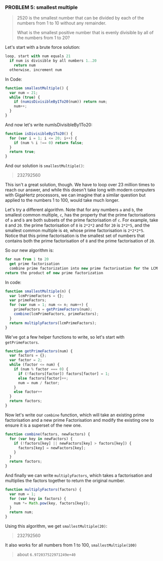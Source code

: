 ### PROBLEM 5: smallest multiple

> 2520 is the smallest number that can be divided by each of the numbers from 1 to 10 without any remainder.
> 
> What is the smallest positive number that is evenly divisible by all of the numbers from 1 to 20?

Let's start with a brute force solution:

```javascript
loop, start with num equals 21
  if num is divisible by all numbers 1..20
    return num
  otherwise, increment num
```

In Code:

```javascript
function smallestMultiple() {
  var num = 21;
  while (true) {
    if (numisDivisibleBy1To20(num)) return num;
    num++;
  }
}
```
And now let's write numIsDivisibleBy1To20:

```javascript
function isDivisibleBy1To20() {
  for (var i = 1; i <= 20; i++) {
    if (num % i !== 0) return false;
  }
  return true;
}
```
And our solution is `smallestMultiple()`:

> 232792560 

This isn't a great solution, though. We have to loop over 23 million times to reach our answer, and while this doesn't take long with modern computers with GigaHertz processors, we can imagine that a similar question but applied to the numbers 1 to 100, would take much longer.

Let's try a different algorithm. Note that for any numbers `a` and `b`, the smallest common multiple, `c`, has the property that the prime factorisations of `a` and `b` are both subsets of the prime factorisation of `c`. For example, take `8` and `20`. the prime factorisation of `8` is `2*2*2` and for `20` is `2*2*5`, and the smallest common multiple is `40`, whose prime factorisation is `2*2*2*5`. Notice that this prime factorisation is the smallest set of numbers that contains both the prime factorisation of `8` and the prime factorisation of `20`.

So our new algorithm is:

```javascript
for num from 1 to 20
  get prime factorisation
  combine prime factorization into new prime factorisation for the LCM
return the product of new prime factorization
```

In code:
```javascript
function smallestMultiple(n) {
  var lcmPrimeFactors = {};
  var primeFactors;
  for (var num = 1; num <= n; num++) {
    primeFactors = getPrimeFactors(num);
    combine(lcmPrimeFactors, primeFactors);
  }
  return multiplyFactors(lcmPrimeFactors);
}
```

We've got a few helper functions to write, so let's start with `getPrimeFactors`. 

```javascript
function getPrimeFactors(num) {
  var factors = {};
  var factor = 2;
  while (factor <= num) {
    if (num % factor === 0) {
      if (!factors[factor]) factors[factor] = 1;
      else factors[factor]++;
      num = num / factor;
    }
    else factor++
  }
  return factors;
}
```

Now let's write our `combine` function, which will take an existing prime factorisation and a new prime Factorisation and modify the existing one to ensure it is a superset of the new one.

```javascript
function combine(factors, newFactors) {
  for (var key in newFactors) {
    if (!factors[key] || newFactors[key] > factors[key]) {
      factors[key] = newFactors[key];
    }
  }
  return factors;
}
```

And finally we can write `multiplyFactors`, which takes a factorisation and multiplies the factors together to return the original number.

```javascript
function multiplyFactors(factors) {
  var num = 1;
  for (var key in factors) {
    num *= Math.pow(key, factors[key]);
  }
  return num;
}
```

Using this algorithm, we get `smallestMultiple(20)`:

> 232792560 

It also works for all numbers from 1 to 100, `smallestMultiple(100)`

> about `6.972037522971249e+40`
    
    
    







